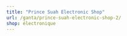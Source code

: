 ```yaml
---
title: "Prince Suah Electronic Shop"
url: /ganta/prince-suah-electronic-shop-2/
shop: électronique
---
```

